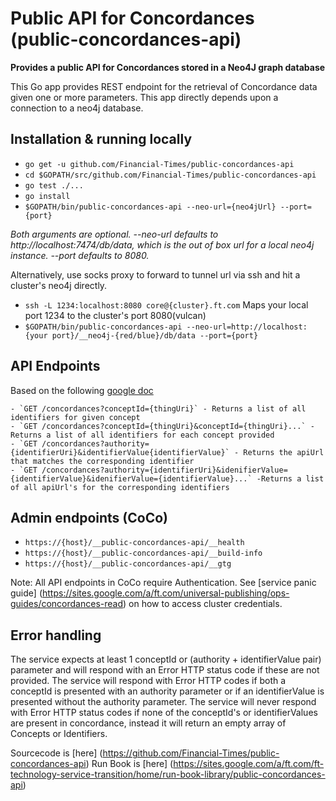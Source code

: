 Public API for Concordances (public-concordances-api)
===

__Provides a public API for Concordances stored in a Neo4J graph database__

This Go app provides REST endpoint for the retrieval of Concordance data given one or more parameters. This app
directly depends upon a connection to a neo4j database.

## Installation & running locally
* `go get -u github.com/Financial-Times/public-concordances-api`
* `cd $GOPATH/src/github.com/Financial-Times/public-concordances-api`
* `go test ./...`
* `go install`
* `$GOPATH/bin/public-concordances-api --neo-url={neo4jUrl} --port={port}`

_Both arguments are optional.
--neo-url defaults to http://localhost:7474/db/data, which is the out of box url for a local neo4j instance.
--port defaults to 8080._
 
Alternatively, use socks proxy to forward to tunnel url via ssh and hit a cluster's neo4j directly.

* `ssh -L 1234:localhost:8080 core@{cluster}.ft.com` Maps your local port 1234 to the cluster's port 8080(vulcan)
* `$GOPATH/bin/public-concordances-api --neo-url=http://localhost:{your port}/__neo4j-{red/blue}/db/data --port={port}` 

## API Endpoints
Based on the following [google doc](https://docs.google.com/a/ft.com/document/d/1onyyb-XoByB00RQNZvjNoL_IsO_eHKe-vOpUuAVHyJE)

    - `GET /concordances?conceptId={thingUri}` - Returns a list of all identifiers for given concept
    - `GET /concordances?conceptId={thingUri}&conceptId={thingUri}...` - Returns a list of all identifiers for each concept provided   
    - `GET /concordances?authority={identifierUri}&identifierValue{identifierValue}` - Returns the apiUrl that matches the corresponding identifier 
    - `GET /concordances?authority={identifierUri}&idenifierValue={identifierValue}&idenifierValue={identifierValue}...` -Returns a list of all apiUrl's for the corresponding identifiers

## Admin endpoints (CoCo) 

  - `https://{host}/__public-concordances-api/__health`
  - `https://{host}/__public-concordances-api/__build-info`
  - `https://{host}/__public-concordances-api/__gtg`

Note: All API endpoints in CoCo require Authentication.
See [service panic guide] (https://sites.google.com/a/ft.com/universal-publishing/ops-guides/concordances-read) on how to access cluster credentials.  


## Error handling
The service expects at least 1 conceptId or (authority + identifierValue pair) parameter and will respond with an Error HTTP status code if these are not provided.
The service will respond with Error HTTP codes if both a conceptId is presented with an authority parameter or if an identifierValue is presented without the authority parameter.
The service will never respond with Error HTTP status codes if none of the conceptId's or identifierValues are present in concordance,
instead it will return an empty array of Concepts or Identifiers.

Sourcecode is [here] (https://github.com/Financial-Times/public-concordances-api)
Run Book is [here] (https://sites.google.com/a/ft.com/ft-technology-service-transition/home/run-book-library/public-concordances-api)

